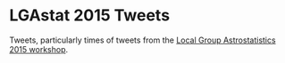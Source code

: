 # LGAstat 2015 Tweets

Tweets, particularly times of tweets from the [Local Group Astrostatistics 2015 workshop](http://www.lsa.umich.edu/mira/workshopsconferences/localgroupastrostatistics).
